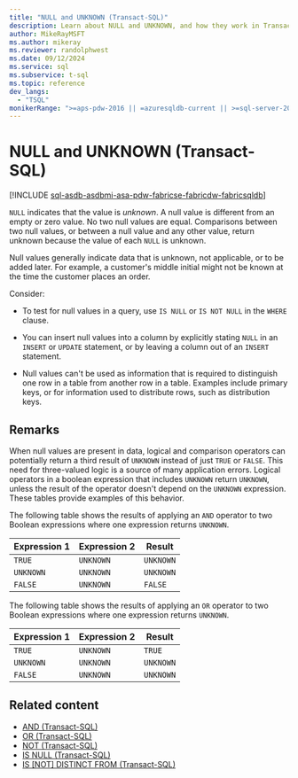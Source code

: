 ```yaml
---
title: "NULL and UNKNOWN (Transact-SQL)"
description: Learn about NULL and UNKNOWN, and how they work in Transact-SQL.
author: MikeRayMSFT
ms.author: mikeray
ms.reviewer: randolphwest
ms.date: 09/12/2024
ms.service: sql
ms.subservice: t-sql
ms.topic: reference
dev_langs:
  - "TSQL"
monikerRange: ">=aps-pdw-2016 || =azuresqldb-current || >=sql-server-2016 || >=sql-server-linux-2017 || =azuresqldb-mi-current || =azure-sqldw-latest || =fabric"
---
```

# NULL and UNKNOWN (Transact-SQL)

[!INCLUDE [sql-asdb-asdbmi-asa-pdw-fabricse-fabricdw-fabricsqldb](../../includes/applies-to-version/sql-asdb-asdbmi-asa-pdw-fabricse-fabricdw-fabricsqldb.md)]

`NULL` indicates that the value is *unknown*. A null value is different from an empty or zero value. No two null values are equal. Comparisons between two null values, or between a null value and any other value, return unknown because the value of each `NULL` is unknown.

Null values generally indicate data that is unknown, not applicable, or to be added later. For example, a customer's middle initial might not be known at the time the customer places an order.

Consider:

- To test for null values in a query, use `IS NULL` or `IS NOT NULL` in the `WHERE` clause.

- You can insert null values into a column by explicitly stating `NULL` in an `INSERT` or `UPDATE` statement, or by leaving a column out of an `INSERT` statement.

- Null values can't be used as information that is required to distinguish one row in a table from another row in a table. Examples include primary keys, or for information used to distribute rows, such as distribution keys.

## Remarks

When null values are present in data, logical and comparison operators can potentially return a third result of `UNKNOWN` instead of just `TRUE` or `FALSE`. This need for three-valued logic is a source of many application errors. Logical operators in a boolean expression that includes `UNKNOWN` return `UNKNOWN`, unless the result of the operator doesn't depend on the `UNKNOWN` expression. These tables provide examples of this behavior.

The following table shows the results of applying an `AND` operator to two Boolean expressions where one expression returns `UNKNOWN`.

| Expression 1 | Expression 2 | Result |
| --- | --- | --- |
| `TRUE` | `UNKNOWN` | `UNKNOWN` |
| `UNKNOWN` | `UNKNOWN` | `UNKNOWN` |
| `FALSE` | `UNKNOWN` | `FALSE` |

The following table shows the results of applying an `OR` operator to two Boolean expressions where one expression returns `UNKNOWN`.

| Expression 1 | Expression 2 | Result |
| --- | --- | --- |
| `TRUE` | `UNKNOWN` | `TRUE` |
| `UNKNOWN` | `UNKNOWN` | `UNKNOWN` |
| `FALSE` | `UNKNOWN` | `UNKNOWN` |

## Related content

- [AND (Transact-SQL)](and-transact-sql.md)
- [OR (Transact-SQL)](or-transact-sql.md)
- [NOT (Transact-SQL)](not-transact-sql.md)
- [IS NULL (Transact-SQL)](../queries/is-null-transact-sql.md)
- [IS [NOT] DISTINCT FROM (Transact-SQL)](../queries/is-distinct-from-transact-sql.md)
